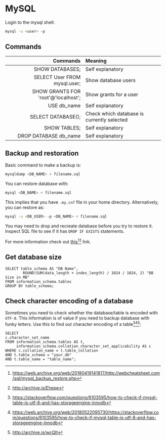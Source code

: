 # MySQL

Login to the mysql shell:

```bash
mysql -u <user> -p
```

## Commands

| Commands | Meaning |
| -------: | :------ |
| SHOW DATABASES; | Self explanatory |
| SELECT User FROM mysql.user; | Show database users |
| SHOW GRANTS FOR 'root'@'localhost'; | Show grants for a user |
| USE db_name | Self explanatory |
| SELECT DATABASE(); | Check which database is currently selected |
| SHOW TABLES; | Self explanatory |
| DROP DATABASE db_name | Self explanatory |

## Backup and restoration

Basic command to make a backup is:

```bash
mysqldump <DB_NAME> > filename.sql
```

You can restore database with:

```bash
mysql <DB_NAME> < filename.sql
```

This implies that you have `.my.cnf` file in your home directory. Alternatively, you can restore as:

```bash
mysql -u <DB_USER> -p <DB_NAME> < filename.sql
```

You may need to drop and recreate database before you try to restore it. Inspect SQL file to see if it has `DROP IF EXISTS` statements.

For more information check out [this][1][^1][^2] link.

## Get database size

```mysql
SELECT table_schema AS "DB Name",
        ROUND(SUM(data_length + index_length) / 1024 / 1024, 2) "DB Size in MB"
FROM information_schema.tables
GROUP BY table_schema;
```

## Check character encoding of a database

Sometimes you need to check whether the database/table is encoded with `UTF-8`. This information is of value if you need to backup database with funky letters. Use this to find out character encoding of a table[^3][^4][^5]:

```mysql
SELECT
c.character_set_name
FROM information_schema.tables AS t,
     information_schema.collation_character_set_applicability AS c
WHERE c.collation_name = t.table_collation
AND t.table_schema = "your_db"
AND t.table_name = "table_name";
```

[^1]: <https://web.archive.org/web/20180419141817/http://webcheatsheet.com/sql/mysql_backup_restore.php>
[^2]: <http://archive.is/Ehepe>
[^3]: <https://stackoverflow.com/questions/6103595/how-to-check-if-mysql-table-is-utf-8-and-has-storageengine-innodb>
[^4]: <https://web.archive.org/web/20180522095730/https://stackoverflow.com/questions/6103595/how-to-check-if-mysql-table-is-utf-8-and-has-storageengine-innodb>
[^5]: <http://archive.is/wcQIt>

[1]: http://webcheatsheet.com/sql/mysql_backup_restore.php

